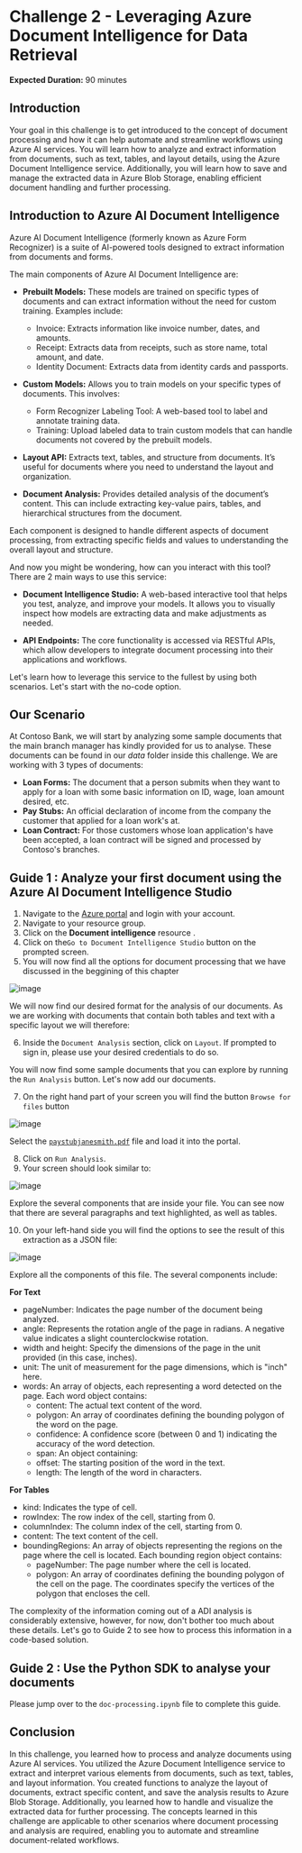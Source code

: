 # Challenge 2 - Leveraging Azure Document Intelligence for Data Retrieval

**Expected Duration:** 90 minutes

## Introduction
Your goal in this challenge is to get introduced to the concept of document processing and how it can help automate and streamline workflows using Azure AI services. You will learn how to analyze and extract information from documents, such as text, tables, and layout details, using the Azure Document Intelligence service. Additionally, you will learn how to save and manage the extracted data in Azure Blob Storage, enabling efficient document handling and further processing.

## Introduction to Azure AI Document Intelligence

Azure AI Document Intelligence (formerly known as Azure Form Recognizer) is a suite of AI-powered tools designed to extract information from documents and forms. 

The main components of Azure AI Document Intelligence are:

- **Prebuilt Models:** These models are trained on specific types of documents and can extract information without the need for custom training. Examples include:
    - Invoice: Extracts information like invoice number, dates, and amounts.
    - Receipt: Extracts data from receipts, such as store name, total amount, and date.
    - Identity Document: Extracts data from identity cards and passports.

- **Custom Models:** Allows you to train models on your specific types of documents. This involves:
    - Form Recognizer Labeling Tool: A web-based tool to label and annotate training data.
    - Training: Upload labeled data to train custom models that can handle documents not covered by the prebuilt models.
- **Layout API:** Extracts text, tables, and structure from documents. It’s useful for documents where you need to understand the layout and organization.

- **Document Analysis:** Provides detailed analysis of the document’s content. This can include extracting key-value pairs, tables, and hierarchical structures from the document.

Each component is designed to handle different aspects of document processing, from extracting specific fields and values to understanding the overall layout and structure.


And now you might be wondering, how can you interact with this tool? There are 2 main ways to use this service:

- **Document Intelligence Studio:** A web-based interactive tool that helps you test, analyze, and improve your models. It allows you to visually inspect how models are extracting data and make adjustments as needed.

- **API Endpoints:** The core functionality is accessed via RESTful APIs, which allow developers to integrate document processing into their applications and workflows.


Let's learn how to leverage this service to the fullest by using both scenarios. Let's start with the no-code option.


## Our Scenario

At Contoso Bank, we will start by analyzing some sample documents that the main branch manager has kindly provided for us to analyse. These documents can be found in our *data* folder inside this challenge. We are working with 3 types of documents:
- **Loan Forms:** The document that a person submits when they want to apply for a loan with some basic information on ID, wage, loan amount desired, etc.
- **Pay Stubs:** An official declaration of income from the company the customer that applied for a loan work's at.
- **Loan Contract:** For those customers whose loan application's have been accepted, a loan contract will be signed and processed by Contoso's branches. 


## Guide 1 : Analyze your first document using the Azure AI Document Intelligence Studio
1. Navigate to the [Azure portal](https://portal.azure.com/#home) and login with your account.
2. Navigate to your resource group.
3. Click on the **Document intelligence** resource .
4. Click on the`Go to Document Intelligence Studio` button on the prompted screen.
5. You will now find all the options for document processing that we have discussed in the beggining of this chapter

![image](https://github.com/user-attachments/assets/bf8ec313-5356-4124-8e60-39acdc9f15d0)

We will now find our desired format for the analysis of our documents. As we are working with documents that contain both tables and text with a specific layout we will therefore:

6. Inside the `Document Analysis` section, click on `Layout`. If prompted to sign in, please use your desired credentials to do so.

You will now find some sample documents that you can explore by running the `Run Analysis` button. 
Let's now add our documents.

7. On the right hand part of your screen you will find the button `Browse for files` button
   
![image](https://github.com/user-attachments/assets/44f9fca5-629a-46c8-bcb7-bb5e998bda43)

Select the [`paystubjanesmith.pdf`](https://github.com/xpandit/doc-process-hack/raw/5c95925f21e93d7b0f743f1b443394f079a3ec50/Challenge2/data/paystubs/paystubjanesmith.pdf) file and load it into the portal. 

8. Click on `Run Analysis`.
9. Your screen should look similar to:

![image](https://github.com/user-attachments/assets/6e3096a9-3b44-4b5d-ab97-c0b954d37b4c)

Explore the several components that are inside your file. You can see now that there are several paragraphs and text highlighted, as well as tables. 

10. On your left-hand side you will find the options to see the result of this extraction as a JSON file:

![image](https://github.com/user-attachments/assets/46f932c7-ece3-4f83-893b-a5ee857e6277)

Explore all the components of this file. The several components include:

**For Text**

- pageNumber: Indicates the page number of the document being analyzed. 
- angle: Represents the rotation angle of the page in radians. A negative value indicates a slight counterclockwise rotation.
- width and height: Specify the dimensions of the page in the unit provided (in this case, inches).
- unit: The unit of measurement for the page dimensions, which is "inch" here.
- words: An array of objects, each representing a word detected on the page. Each word object contains:
    - content: The actual text content of the word.
    - polygon: An array of coordinates defining the bounding polygon of the word on the page.
    - confidence: A confidence score (between 0 and 1) indicating the accuracy of the word detection.
    - span: An object containing:
    - offset: The starting position of the word in the text.
    - length: The length of the word in characters.

**For Tables**

- kind: Indicates the type of cell. 
- rowIndex: The row index of the cell, starting from 0. 
- columnIndex: The column index of the cell, starting from 0. 
- content: The text content of the cell.
- boundingRegions: An array of objects representing the regions on the page where the cell is located. Each bounding region object contains:
    - pageNumber: The page number where the cell is located. 
    - polygon: An array of coordinates defining the bounding polygon of the cell on the page. The coordinates specify the vertices of the polygon that encloses the cell.

The complexity of the information coming out of a ADI analysis is considerably extensive, however, for now, don't bother too much about these details. 
Let's go to Guide 2 to see how to process this information in a code-based solution.

## Guide 2 : Use the Python SDK to analyse your documents

Please jump over to the `doc-processing.ipynb` file to complete this guide.


## Conclusion
In this challenge, you learned how to process and analyze documents using Azure AI services. You utilized the Azure Document Intelligence service to extract and interpret various elements from documents, such as text, tables, and layout information. You created functions to analyze the layout of documents, extract specific content, and save the analysis results to Azure Blob Storage. Additionally, you learned how to handle and visualize the extracted data for further processing. The concepts learned in this challenge are applicable to other scenarios where document processing and analysis are required, enabling you to automate and streamline document-related workflows.
